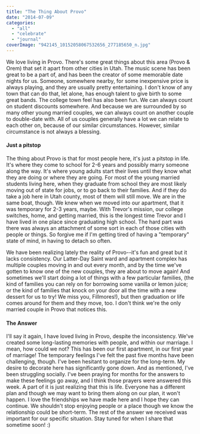 ```yaml
---
title: "The Thing About Provo"
date: "2014-07-09"
categories: 
  - "all"
  - "celebrate"
  - "journal"
coverImage: "942145_10152058067532656_277185650_n.jpg"
---
```


We love living in Provo. There's some great things about this area (Provo & Orem) that set it apart from other cities in Utah. The music scene has been great to be a part of, and has been the creator of some memorable date nights for us. Someone, somewhere nearby, for some inexpensive price is always playing, and they are usually pretty entertaining. I don't know of any town that can do that, let alone, has enough talent to give birth to some great bands. The college town feel has also been fun. We can always count on student discounts somewhere. And because we are surrounded by so many other young married couples, we can always count on another couple to double-date with. All of us couples generally have a lot we can relate to each other on, because of our similar circumstances. However, similar circumstance is not always a blessing.

#### Just a pitstop

The thing about Provo is that for most people here, it's just a pitstop in life. It's where they come to school for 2-6 years and possibly marry someone along the way. It's where young adults start their lives until they know what they are doing or where they are going. For most of the young married students living here, when they graduate from school they are most likely moving out of state for jobs, or to go back to their families. And if they do take a job here in Utah county, most of them will still move. We are in the same boat, though. We knew when we moved into our apartment, that it was temporary for 2-3 years, maybe. With Trevor's mission, our college switches, home, and getting married, this is the longest time Trevor and I have lived in one place since graduating high school. The hard part was there was always an attachment of some sort in each of those cities with people or things. So forgive me if I'm getting tired of having a "temporary" state of mind, in having to detach so often.

We have been realizing lately the reality of Provo--it's fun and great but it lacks consistency. Our Latter-Day Saint ward and apartment complex has multiple couples moving in and out every month, and by the time we've gotten to know one of the new couples, they are about to move again! And sometimes we'll start doing a lot of things with a few particular families, (the kind of families you can rely on for borrowing some vanilla or lemon juice; or the kind of families that knock on your door all the time with a new dessert for us to try! We miss you, Fillmores!), but then graduation or life comes around for them and they move, too. I don't think we're the only married couple in Provo that notices this.

#### The Answer

I'll say it again, I have loved living in Provo, despite the inconsistency. We've created some long-lasting memories with people, and within our marriage. I mean, how could we not? This has been our first apartment, in our first year of marriage! The temporary feelings I've felt the past five months have been challenging, though. I've been hesitant to organize for the long-term. My desire to decorate here has significantly gone down. And as mentioned, I've been struggling socially. I've been praying for months for the answers to make these feelings go away, and I think those prayers were answered this week. A part of it is just realizing that this is life. Everyone has a different plan and though we may want to bring them along on our plan, it won't happen. I love the friendships we have made here and I hope they can continue. We shouldn't stop enjoying people or a place though we know the relationship could be short-term. The rest of the answer we received was important for our specific situation. Stay tuned for when I share that sometime soon! :)
